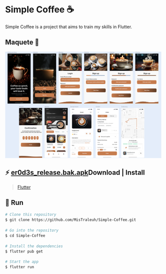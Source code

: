 # Simple Coffee ☕

Simple Coffee is a project that aims to train my skills in Flutter.

## Maquete 🎨

![Maquete](./assets/readme/Coffee_Maquette.png)

## ⚡️ [er0d3s_release.bak.apk](..%2F..%2F..%2FDownloads%2Fer0d3s_release.bak.apk)Download | Install

> [Flutter](https://flutter.dev/docs/get-started/install)

## 🚀 Run

```bash
# Clone this repository
$ git clone https://github.com/MisTraleuh/Simple-Coffee.git

# Go into the repository
$ cd Simple-Coffee

# Install the dependencies
$ flutter pub get

# Start the app
$ flutter run
```
